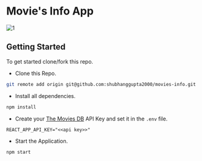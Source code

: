 # Movie's Info App

![1](https://user-images.githubusercontent.com/79959361/208253283-de35cf72-60b8-4a3e-b09b-625d6c461594.png)

## Getting Started

To get started clone/fork this repo.

- Clone this Repo.

```bash
git remote add origin git@github.com:shubhanggupta2000/movies-info.git
```

- Install all dependencies.

```bash
npm install
```

- Create your [The Movies DB](https://www.themoviedb.org/) API Key and set it in the `.env` file.

```env
REACT_APP_API_KEY="<<api key>>"
```

- Start the Application.

```bash
npm start
```
